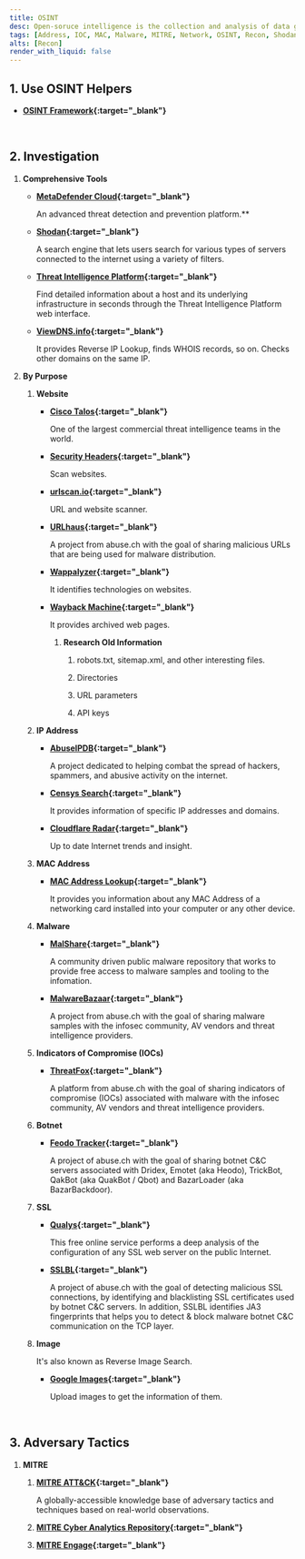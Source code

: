 ```yaml
---
title: OSINT
desc: Open-soruce intelligence is the collection and analysis of data gathered from open sources to produce actionable intelligence.
tags: [Address, IOC, MAC, Malware, MITRE, Network, OSINT, Recon, Shodan, URL, Web, Whois]
alts: [Recon]
render_with_liquid: false
---
```


## 1. Use OSINT Helpers

- **[OSINT Framework](https://osintframework.com/){:target="_blank"}**

<br />

## 2. Investigation

1. **Comprehensive Tools**

    - **[MetaDefender Cloud](https://metadefender.opswat.com/){:target="_blank"}**

        An advanced threat detection and prevention platform.**

    - **[Shodan](https://www.shodan.io/){:target="_blank"}**

        A search engine that lets users search for various types of servers connected to the internet using a variety of filters.

    - **[Threat Intelligence Platform](https://threatintelligenceplatform.com/){:target="_blank"}**

        Find detailed information about a host and its underlying infrastructure in seconds through the Threat Intelligence Platform web interface.

    - **[ViewDNS.info](https://viewdns.info/){:target="_blank"}**

        It provides Reverse IP Lookup, finds WHOIS records, so on. Checks other domains on the same IP.

2. **By Purpose**

    1. **Website**

        - **[Cisco Talos](https://talosintelligence.com/){:target="_blank"}**

            One of the largest commercial threat intelligence teams in the world.

        - **[Security Headers](https://securityheaders.com/){:target="_blank"}**

            Scan websites.

        - **[urlscan.io](https://urlscan.io/){:target="_blank"}**

            URL and website scanner.

        - **[URLhaus](https://urlhaus.abuse.ch/){:target="_blank"}**

            A project from abuse.ch with the goal of sharing malicious URLs that are being used for malware distribution.

        - **[Wappalyzer](https://www.wappalyzer.com/){:target="_blank"}**

            It identifies technologies on websites.

        - **[Wayback Machine](https://archive.org/web/){:target="_blank"}**

            It provides archived web pages.

            1. **Research Old Information**

                1. robots.txt, sitemap.xml, and other interesting files.

                2. Directories

                3. URL parameters

                4. API keys

    2. **IP Address**

        - **[AbuseIPDB](https://www.abuseipdb.com/){:target="_blank"}**

            A project dedicated to helping combat the spread of hackers, spammers, and abusive activity on the internet.

        - **[Censys Search](https://search.censys.io/){:target="_blank"}**

            It provides information of specific IP addresses and domains.

        - **[Cloudflare Radar](https://radar.cloudflare.com/){:target="_blank"}**

            Up to date Internet trends and insight.

    3. **MAC Address**

        - **[MAC Address Lookup](https://dnschecker.org/mac-lookup.php){:target="_blank"}**

            It provides you information about any MAC Address of a networking card installed into your computer or any other device.

    3. **Malware**

        - **[MalShare](https://malshare.com/){:target="_blank"}**

            A community driven public malware repository that works to provide free access to malware samples and tooling to the infomation.

        - **[MalwareBazaar](https://bazaar.abuse.ch/){:target="_blank"}**
            
            A project from abuse.ch with the goal of sharing malware samples with the infosec community, AV vendors and threat intelligence providers.

    4. **Indicators of Compromise (IOCs)**

        - **[ThreatFox](https://threatfox.abuse.ch/){:target="_blank"}**

            A platform from abuse.ch with the goal of sharing indicators of compromise (IOCs) associated with malware with the infosec community, AV vendors and threat intelligence providers.

    5. **Botnet**

        - **[Feodo Tracker](https://feodotracker.abuse.ch/){:target="_blank"}**
            
            A project of abuse.ch with the goal of sharing botnet C&C servers associated with Dridex, Emotet (aka Heodo), TrickBot, QakBot (aka QuakBot / Qbot) and BazarLoader (aka BazarBackdoor). 

    6. **SSL**

        - **[Qualys](https://www.ssllabs.com/ssltest/){:target="_blank"}**

            This free online service performs a deep analysis of the configuration of any SSL web server on the public Internet.

        - **[SSLBL](https://sslbl.abuse.ch/){:target="_blank"}**

            A project of abuse.ch with the goal of detecting malicious SSL connections, by identifying and blacklisting SSL certificates used by botnet C&C servers. In addition, SSLBL identifies JA3 fingerprints that helps you to detect & block malware botnet C&C communication on the TCP layer.

    7. **Image**

        It's also known as Reverse Image Search.

        - **[Google Images](https://www.google.com/imghp){:target="_blank"}**

            Upload images to get the information of them.

<br />

## 3. Adversary Tactics

1. **MITRE**

    1. **[MITRE ATT&CK](https://attack.mitre.org/){:target="_blank"}**

        A globally-accessible knowledge base of adversary tactics and techniques based on real-world observations.

    1. **[MITRE Cyber Analytics Repository](https://car.mitre.org/){:target="_blank"}**

    1. **[MITRE Engage](https://engage.mitre.org/#){:target="_blank"}**
